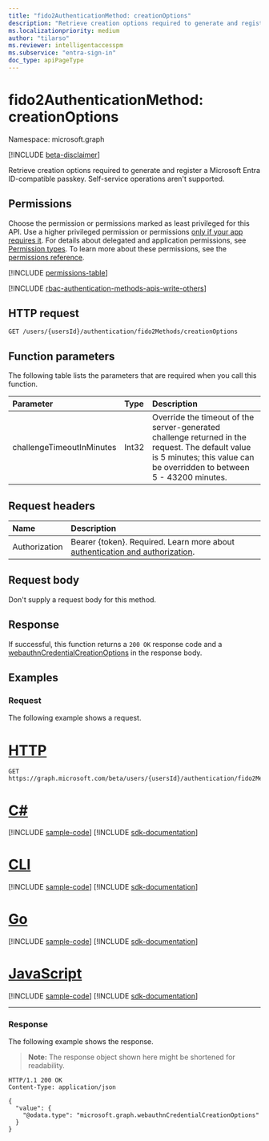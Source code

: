 ```yaml
---
title: "fido2AuthenticationMethod: creationOptions"
description: "Retrieve creation options required to generate and register an Entra ID compatible passkey."
ms.localizationpriority: medium
author: "tilarso"
ms.reviewer: intelligentaccesspm
ms.subservice: "entra-sign-in"
doc_type: apiPageType
---
```


# fido2AuthenticationMethod: creationOptions

Namespace: microsoft.graph

[!INCLUDE [beta-disclaimer](../../includes/beta-disclaimer.md)]

Retrieve creation options required to generate and register a Microsoft Entra ID-compatible passkey. Self-service operations aren't supported.  

## Permissions

Choose the permission or permissions marked as least privileged for this API. Use a higher privileged permission or permissions [only if your app requires it](/graph/permissions-overview#best-practices-for-using-microsoft-graph-permissions). For details about delegated and application permissions, see [Permission types](/graph/permissions-overview#permission-types). To learn more about these permissions, see the [permissions reference](/graph/permissions-reference).

<!-- {
  "blockType": "permissions",
  "name": "fido2authenticationmethod-creationoptions-permissions"
}
-->
[!INCLUDE [permissions-table](../includes/permissions/fido2authenticationmethod-creationoptions-permissions.md)]

[!INCLUDE [rbac-authentication-methods-apis-write-others](../includes/rbac-for-apis/rbac-authentication-methods-apis-write-others.md)]

## HTTP request

<!-- {
  "blockType": "ignored"
}
-->
``` http
GET /users/{usersId}/authentication/fido2Methods/creationOptions
```

## Function parameters

The following table lists the parameters that are required when you call this function.

|Parameter|Type|Description|
|:---|:---|:---|
|challengeTimeoutInMinutes|Int32|Override the timeout of the server-generated challenge returned in the request. The default value is 5 minutes; this value can be overridden to between 5 - 43200 minutes.|  


## Request headers

|Name|Description|
|:---|:---|
|Authorization|Bearer {token}. Required. Learn more about [authentication and authorization](/graph/auth/auth-concepts).|

## Request body

Don't supply a request body for this method.

## Response

If successful, this function returns a `200 OK` response code and a [webauthnCredentialCreationOptions](../resources/webauthncredentialcreationoptions.md) in the response body.

## Examples

### Request

The following example shows a request.
# [HTTP](#tab/http)
<!-- {
  "blockType": "request",
  "name": "fido2authenticationmethodthis.creationoptions"
}
-->
``` http
GET https://graph.microsoft.com/beta/users/{usersId}/authentication/fido2Methods/creationOptions(challengeTimeoutInMinutes=10)
```

# [C#](#tab/csharp)
[!INCLUDE [sample-code](../includes/snippets/csharp/fido2authenticationmethodthiscreationoptions-csharp-snippets.md)]
[!INCLUDE [sdk-documentation](../includes/snippets/snippets-sdk-documentation-link.md)]

# [CLI](#tab/cli)
[!INCLUDE [sample-code](../includes/snippets/cli/fido2authenticationmethodthiscreationoptions-cli-snippets.md)]
[!INCLUDE [sdk-documentation](../includes/snippets/snippets-sdk-documentation-link.md)]

# [Go](#tab/go)
[!INCLUDE [sample-code](../includes/snippets/go/fido2authenticationmethodthiscreationoptions-go-snippets.md)]
[!INCLUDE [sdk-documentation](../includes/snippets/snippets-sdk-documentation-link.md)]

# [JavaScript](#tab/javascript)
[!INCLUDE [sample-code](../includes/snippets/javascript/fido2authenticationmethodthiscreationoptions-javascript-snippets.md)]
[!INCLUDE [sdk-documentation](../includes/snippets/snippets-sdk-documentation-link.md)]

---

### Response

The following example shows the response.
>**Note:** The response object shown here might be shortened for readability.
<!-- {
  "blockType": "response",
  "truncated": true,
  "@odata.type": "microsoft.graph.webauthnCredentialCreationOptions"
}
-->
``` http
HTTP/1.1 200 OK
Content-Type: application/json

{
  "value": {
    "@odata.type": "microsoft.graph.webauthnCredentialCreationOptions"
  }
}
```

